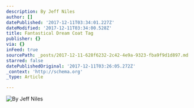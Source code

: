 ```yaml
---
description: By Jeff Niles
author: []
datePublished: '2017-12-11T03:34:01.227Z'
dateModified: '2017-12-11T03:34:00.528Z'
title: Fantastical Dream Coat Tag
publisher: {}
via: {}
inFeed: true
sourcePath: _posts/2017-12-11-628f6232-2c42-4e9a-9323-fba9f9d1d897.md
starred: false
datePublishedOriginal: '2017-12-11T03:26:05.272Z'
_context: 'http://schema.org'
_type: Article

---
```

![By Jeff Niles](https://the-grid-user-content.s3-us-west-2.amazonaws.com/368a75f7-b7ce-483a-a402-43d6a9b03b49.png)